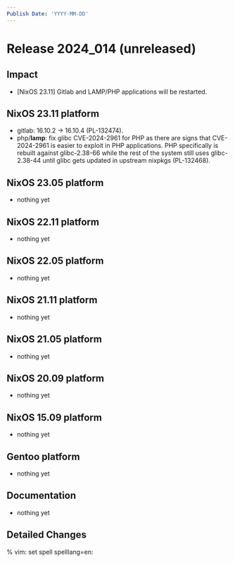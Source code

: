 ```yaml
---
Publish Date: 'YYYY-MM-DD'
---
```


# Release 2024_014 (unreleased)

## Impact

- \[NixOS 23.11] Gitlab and LAMP/PHP applications will be restarted.

## NixOS 23.11 platform

- gitlab: 16.10.2 -> 16.10.4 (PL-132474).
- php/**lamp**: fix glibc CVE-2024-2961 for PHP as there are signs that
  CVE-2024-2961 is easier to exploit in PHP applications. PHP specifically is
  rebuilt against glibc-2.38-66 while the rest of the system still uses
  glibc-2.38-44 until glibc gets updated in upstream nixpkgs (PL-132468).


## NixOS 23.05 platform

- nothing yet

## NixOS 22.11 platform

- nothing yet

## NixOS 22.05 platform

- nothing yet

## NixOS 21.11 platform

- nothing yet

## NixOS 21.05 platform

- nothing yet

## NixOS 20.09 platform

- nothing yet

## NixOS 15.09 platform

- nothing yet

## Gentoo platform

- nothing yet

## Documentation

- nothing yet

## Detailed Changes

% vim: set spell spelllang=en:

